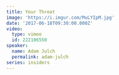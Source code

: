 ```yaml
---
title: Your Threat
image: 'https://i.imgur.com/MuLYIpM.jpg'
date: '2017-06-18T09:30:00.000Z'
video:
  type: vimeo
  id: 222106550
speaker:
  name: Adam Julch
  permalink: adam-julch
series: insiders
---
```


